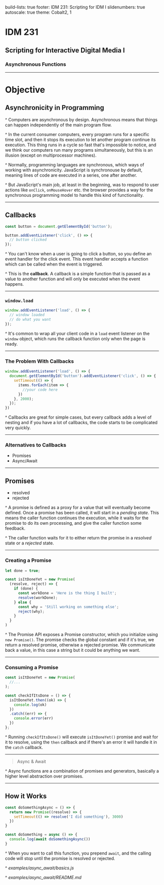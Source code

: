 build-lists: true
footer: IDM 231: Scripting for IDM I
slidenumbers: true
autoscale: true
theme: Cobalt2, 1

# IDM 231

## Scripting for Interactive Digital Media I

### Asynchronous Functions

---

# Objective

## Asynchronicity in Programming

^ Computers are asynchronous by design. Asynchronous means that things can happen independently of the main program flow.

^ In the current consumer computers, every program runs for a specific time slot, and then it stops its execution to let another program continue its execution. This thing runs in a cycle so fast that's impossible to notice, and we think our computers run many programs simultaneously, but this is an illusion (except on multiprocessor machines).

^ Normally, programming languages are synchronous, which ways of working with asynchronicity. JavaScript is synchronouse by default, meaning lines of code are executed in a series, one after another.

^ But JavaScript's main job, at least in the beginning, was to respond to user actions like `onClick`, `onMouseHover` etc. the browser provides a way for the synchronous programming model to handle this kind of functionality.

---

## Callbacks

```javascript
const button = document.getElementById('button');

button.addEventListener('click', () => {
  // button clicked
});
```

^ You can't know when a user is going to click a  button, so you define an event handler for the click event. This event handler accepts a function which can be called when the event is triggered.

^ This is the **callback**. A callback is a simple function that is passed as a value to another function and will only be executed when the event happens.

---

### `window.load`

```javascript
window.addEventListener('load', () => {
  // window loaded
  // do what you want
});
```

^ It's common to wrap all your client code in a `load` event listener on the `window` object, which runs the callback function only when the page is ready.

---

### The Problem With Callbacks

```javascript
window.addEventListener('load', () => {
  document.getElementById('button').addEventListener('click', () => {
    setTimeout(() => {
      items.forEach(item => {
        //your code here
      })
    }, 2000);
  });
})
```

^ Callbacks are great for simple cases, but every callback adds a level of nesting and if you have a lot of callbacks, the code starts to be complicated very quickly.

---

### Alternatives to Callbacks

- Promises
- Async/Await

---

## Promises

- resolved
- rejected

^ A promise is defined as a proxy for a value that will eventually become defined. Once a promise has been called, it will start in a _pending state_. This means the caller function continues the execution, while it waits for the promise to do its own processing, and give the caller function some feedback.

^ The caller function waits for it to either return the promise in a _resolved_ state or a _rejected_ state.

---

### Creating a Promise

```javascript
let done = true;

const isItDoneYet = new Promise(
  (resolve, reject) => {
    if (done) {
      const workDone = 'Here is the thing I built';
      resolve(workDone);
    } else {
      const why = 'Still working on something else';
      reject(why);
    }
  }
)
```

^ The Promise API exposes a Promise constructor, which you initialize using `new Promise()`. The promise checks the global constant and if it's true, we return a resolved promise, otherwise a rejected promise. We communicate back a value, in this case a string but it could be anything we want.

---

### Consuming a Promise

```javascript
const isItDoneYet = new Promise(
  //...
);

const checkIfItsDone = () => {
  isItDoneYet.then((ok) => {
    console.log(ok)
  })
  .catch((err) => {
    console.error(err)
  })
};
```

^ Running `checkIfItsDone()` will execute `isItDoneYet()` promise and wait for it to resolve, using the `then` callback and if there's an error it will handle it in the `catch` callback.

---

> Async & Await

^ Async functions are a combination of promises and generators, basically a higher level abstraction over promises.

---

## How it Works

```javascript
const doSomethingAsync = () => {
  return new Promise((resolve) => {
    setTimeout(() => resolve('I did something'), 3000)
  })
}

const doSomething = async () => {
  console.log(await doSomethingAsync())
}
```

^ When you want to call this function, you prepend `await`, and the calling code will stop until the promise is resolved or rejected.

^ _examples/async\_await/basics.js_

^ _examples/async\_await/README.md_
